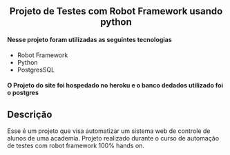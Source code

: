 <h2 align="center">Projeto de Testes com Robot Framework usando python </h2>


<h4 align="left">Nesse projeto foram utilizadas as seguintes tecnologias </h4> 

<ul>
    <li>Robot Framework</li>
    <li>Python</li>
    <li>PostgresSQL</li>
</ul>
<h4 align="left">O Projeto do site foi hospedado no heroku e o banco dedados utilizado foi o postgres</h4> 

## Descrição
Esse é um projeto que visa automatizar um sistema web de controle de alunos de uma academia. Projeto realizado durante o curso de automação de testes com robot framework 100% hands on. 

